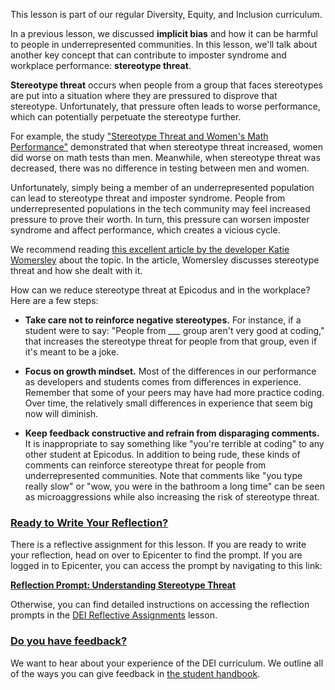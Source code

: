 This lesson is part of our regular Diversity, Equity, and Inclusion curriculum.

In a previous lesson, we discussed **implicit bias** and how it can be harmful to people in underrepresented communities. In this lesson, we'll talk about another key concept that can contribute to imposter syndrome and workplace performance: **stereotype threat**.

**Stereotype threat** occurs when people from a group that faces stereotypes are put into a situation where they are pressured to disprove that stereotype. Unfortunately, that pressure often leads to worse performance, which can potentially perpetuate the stereotype further.

For example, the study ["Stereotype Threat and Women's Math Performance"](https://www.sciencedirect.com/science/article/pii/S0022103198913737) demonstrated that when stereotype threat increased, women did worse on math tests than men. Meanwhile, when stereotype threat was decreased, there was no difference in testing between men and women.

Unfortunately, simply being a member of an underrepresented population can lead to stereotype threat and imposter syndrome. People from underrepresented populations in the tech community may feel increased pressure to prove their worth. In turn, this pressure can worsen imposter syndrome and affect performance, which creates a vicious cycle.

We recommend reading [this excellent article by the developer Katie Womersley](https://open.buffer.com/talking-about-diversity/) about the topic. In the article, Womersley discusses stereotype threat and how she dealt with it.

How can we reduce stereotype threat at Epicodus and in the workplace? Here are a few steps:

* **Take care not to reinforce negative stereotypes.** For instance, if a student were to say: "People from ___ group aren't very good at coding," that increases the stereotype threat for people from that group, even if it's meant to be a joke.

* **Focus on growth mindset.** Most of the differences in our performance as developers and students comes from differences in experience. Remember that some of your peers may have had more practice coding. Over time, the relatively small differences in experience that seem big now will diminish.

* **Keep feedback constructive and refrain from disparaging comments.** It is inappropriate to say something like "you're terrible at coding" to any other student at Epicodus. In addition to being rude, these kinds of comments can reinforce stereotype threat for people from underrepresented communities. Note that comments like "you type really slow" or "wow, you were in the bathroom a long time" can be seen as microaggressions while also increasing the risk of stereotype threat.

### [Ready to Write Your Reflection?](#ready-to-write-your-reflection)

There is a reflective assignment for this lesson. If you are ready to write your reflection, head on over to Epicenter to find the prompt. If you are logged in to Epicenter, you can access the prompt by navigating to this link:

**<span class="glyphicon glyphicon-link"></span> [Reflection Prompt: Understanding Stereotype Threat](https://epicenter.epicodus.com/journals?title=Understanding+Stereotype+Threat)** 

Otherwise, you can find detailed instructions on accessing the reflection prompts in the [DEI Reflective Assignments](https://www.learnhowtoprogram.com/introduction-to-programming/getting-started-at-epicodus/diversity-equity-and-inclusion-reflective-assignments#finding-the-reflection-prompts) lesson.

### [Do you have feedback?](#do-you-have-feedback)

We want to hear about your experience of the DEI curriculum. We outline all of the ways you can give feedback in [the student handbook](https://www.learnhowtoprogram.com/introduction-to-programming/getting-started-at-epicodus/student-handbook#giving-feedback).